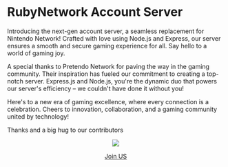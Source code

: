 # RubyNetwork Account Server
Introducing the next-gen account server, a seamless replacement for Nintendo Network! Crafted with love using Node.js and Express, our server ensures a smooth and secure gaming experience for all. Say hello to a world of gaming joy.

A special thanks to Pretendo Network for paving the way in the gaming community. Their inspiration has fueled our commitment to creating a top-notch server. Express.js and Node.js, you're the dynamic duo that powers our server's efficiency – we couldn't have done it without you!

Here's to a new era of gaming excellence, where every connection is a celebration. Cheers to innovation, collaboration, and a gaming community united by technology!

Thanks and a big hug to our contributors


<center>
    <a href="https://discord.gg/2XZAZCAAue">
        <img src="https://cdn.discordapp.com/icons/1170878098791731302/de2f0ff7bd558a070ae46d707e7120cc.webp?size=128"/>
        <p>Join US</p>
    </a>
</center>